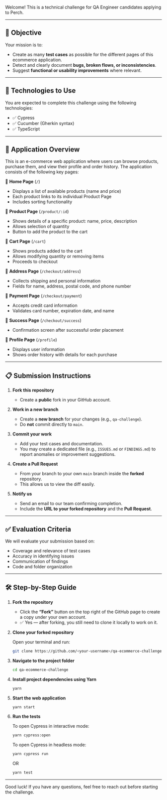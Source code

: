 Welcome! This is a technical challenge for QA Engineer candidates applying to Perch.

---

## 🎯 Objective

Your mission is to:

- Create as many **test cases** as possible for the different pages of this ecommerce application.
- Detect and clearly document **bugs, broken flows, or inconsistencies**.
- Suggest **functional or usability improvements** where relevant.

---

## 🧰 Technologies to Use

You are expected to complete this challenge using the following technologies:

- ✅ Cypress  
- ✅ Cucumber (Gherkin syntax)  
- ✅ TypeScript

---

## 🛒 Application Overview

This is an e-commerce web application where users can browse products, purchase them, and view their profile and order history. The application consists of the following key pages:

🔹 **Home Page** (`/`)  
- Displays a list of available products (name and price)  
- Each product links to its individual Product Page  
- Includes sorting functionality  

🔹 **Product Page** (`/product/:id`)  
- Shows details of a specific product: name, price, description  
- Allows selection of quantity  
- Button to add the product to the cart  

🔹 **Cart Page** (`/cart`)  
- Shows products added to the cart  
- Allows modifying quantity or removing items  
- Proceeds to checkout  

🔹 **Address Page** (`/checkout/address`)  
- Collects shipping and personal information  
- Fields for name, address, postal code, and phone number  

🔹 **Payment Page** (`/checkout/payment`)  
- Accepts credit card information  
- Validates card number, expiration date, and name  

🔹 **Success Page** (`/checkout/success`)  
- Confirmation screen after successful order placement  

🔹 **Profile Page** (`/profile`)  
- Displays user information  
- Shows order history with details for each purchase  

---

## 📋 Submission Instructions

1. **Fork this repository**
   - Create a **public** fork in your GitHub account.

2. **Work in a new branch**
   - Create a **new branch** for your changes (e.g., `qa-challenge`).
   - Do **not** commit directly to `main`.

3. **Commit your work**
   - Add your test cases and documentation.
   - You may create a dedicated file (e.g., `ISSUES.md` or `FINDINGS.md`) to report anomalies or improvement suggestions.

4. **Create a Pull Request**
   - From your branch to your own `main` branch inside the **forked** repository.
   - This allows us to view the diff easily.

5. **Notify us**
   - Send an email to our team confirming completion.
   - Include the **URL to your forked repository** and the **Pull Request**.

---

## ✅ Evaluation Criteria

We will evaluate your submission based on:

- Coverage and relevance of test cases
- Accuracy in identifying issues
- Communication of findings
- Code and folder organization

---

## 🛠️ Step-by-Step Guide

1. **Fork the repository**

   - Click the **“Fork”** button on the top right of the GitHub page to create a copy under your own account.
   - ✅ Yes — after forking, you still need to clone it locally to work on it.

2. **Clone your forked repository**

   Open your terminal and run:

   ```bash
   git clone https://github.com/<your-username>/qa-ecommerce-challenge.git
   ```


3. **Navigate to the project folder**

   ```bash
   cd qa-ecommerce-challenge
   ```

4. **Install project dependencies using Yarn**

   ```bash
   yarn
   ```

5. **Start the web application**

   ```bash
   yarn start
   ```

6. **Run the tests**
  
   To open Cypress in interactive mode:
   
   ```bash
   yarn cypress:open
    ```

   To open Cypress in headless mode:

    ```bash
   yarn cypress run
    ```
    
   OR
   
    ```bash
   yarn test
    ```
---
Good luck! If you have any questions, feel free to reach out before starting the challenge.